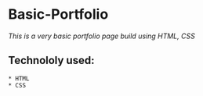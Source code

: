 # Basic-Portfolio
*This is a very basic portfolio page build using HTML, CSS*

## Technololy used:
    * HTML
    * CSS
